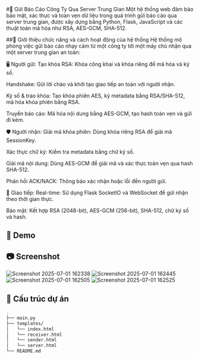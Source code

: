 #📘 Gửi Báo Cáo Công Ty Qua Server Trung Gian
Một hệ thống web đảm bảo bảo mật, xác thực và toàn vẹn dữ liệu trong quá trình gửi báo cáo qua server trung gian, được xây dựng bằng Python, Flask, JavaScript và các thuật toán mã hóa như RSA, AES-GCM, SHA-512.

##🚀 Giới thiệu chức năng và cách hoạt động của hệ thống
Hệ thống mô phỏng việc gửi báo cáo nhạy cảm từ một công ty tới một máy chủ nhận qua một server trung gian an toàn:

🖥️ Người gửi:
Tạo khóa RSA: Khóa công khai và khóa riêng để mã hóa và ký số.

Handshake: Gửi lời chào và khởi tạo giao tiếp an toàn với người nhận.

Ký số & trao khóa: Tạo khóa phiên AES, ký metadata bằng RSA/SHA-512, mã hóa khóa phiên bằng RSA.

Truyền báo cáo: Mã hóa nội dung bằng AES-GCM, tạo hash toàn vẹn và gửi đi kèm.

🛡️ Người nhận:
Giải mã khóa phiên: Dùng khóa riêng RSA để giải mã SessionKey.

Xác thực chữ ký: Kiểm tra metadata bằng chữ ký số.

Giải mã nội dung: Dùng AES-GCM để giải mã và xác thực toàn vẹn qua hash SHA-512.

Phản hồi ACK/NACK: Thông báo xác nhận hoặc lỗi đến người gửi.

📡 Giao tiếp:
Real-time: Sử dụng Flask SocketIO và WebSocket để gửi nhận theo thời gian thực.

Bảo mật: Kết hợp RSA (2048-bit), AES-GCM (256-bit), SHA-512, chữ ký số và hash.
## 🚀 Demo

## 📷 Screenshot
![Screenshot 2025-07-01 162338](https://github.com/user-attachments/assets/a017e0ad-73ee-459a-849a-e4fa9f82de5e)
![Screenshot 2025-07-01 162445](https://github.com/user-attachments/assets/d83409f1-ca0e-47ce-9e0a-4bfc315cc13a)
![Screenshot 2025-07-01 162505](https://github.com/user-attachments/assets/65053111-ce03-4759-bb7f-598e006a1497)
![Screenshot 2025-07-01 162525](https://github.com/user-attachments/assets/c1a7a72e-1a9b-4205-abcd-2ac8eadf0f36)

## 📁 Cấu trúc dự án

```bash
.
├── main.py
├── templates/
│   └── index.html
│   └── receiver.html
│   └── sender.html
│   └── server.html  
└── README.md
